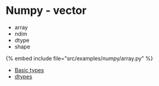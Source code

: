 # Numpy - vector

* array
* ndim
* dtype
* shape

{% embed include file="src/examples/numpy/array.py" %}

* [Basic types](https://docs.scipy.org/doc/numpy/user/basics.types.html)
* [dtypes](https://docs.scipy.org/doc/numpy-1.9.3/reference/arrays.dtypes.html)


